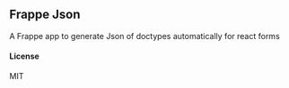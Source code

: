 ## Frappe Json

A Frappe app to generate Json of doctypes automatically for react forms

#### License

MIT